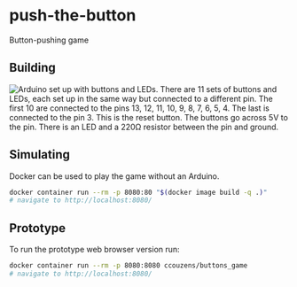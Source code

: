 # push-the-button

Button-pushing game

## Building

![Arduino set up with buttons and LEDs.
There are 11 sets of buttons and LEDs, each set up in the same way but connected to a different pin.
The first 10 are connected to the pins 13, 12, 11, 10, 9, 8, 7, 6, 5, 4.
The last is connected to the pin 3. This is the reset button.
The buttons go across 5V to the pin. There is an LED and a 220Ω resistor between the pin and ground.
](circuit.png)

## Simulating

Docker can be used to play the game without an Arduino.

```bash
docker container run --rm -p 8080:80 "$(docker image build -q .)"
# navigate to http://localhost:8080/
```

## Prototype

To run the prototype web browser version run:

```bash
docker container run --rm -p 8080:8080 ccouzens/buttons_game
# navigate to http://localhost:8080/
```
